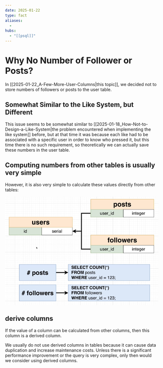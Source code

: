 ```yaml
---
date: 2025-01-22
type: fact
aliases:
  -
hubs:
  - "[[psql]]"
---
```


# Why No Number of Follower or Posts?

In [[2025-01-22_A-Few-More-User-Columns|this topic]], we decided not to store numbers of followers or posts to the user table.


## Somewhat Similar to the Like System, but Different

This issue seems to be somewhat similar to [[2025-01-18_How-Not-to-Design-a-Like-System|the problem encountered when implementing the like system]] before, but at that time it was because each like had to be associated with a specific user in order to know who pressed it, but this time there is no such requirement, so theoretically we can actually save these numbers in the user table.


## Computing numbers from other tables is usually very simple

However, it is also very simple to calculate these values directly from other tables:

![derive-numbers.png](../assets/imgs/derive-numbers.png)


## derive columns

If the value of a column can be calculated from other columns, then this column is a derived column.

We usually do not use derived columns in tables because it can cause data duplication and increase maintenance costs. Unless there is a significant performance improvement or the query is very complex, only then would we consider using derived columns.


